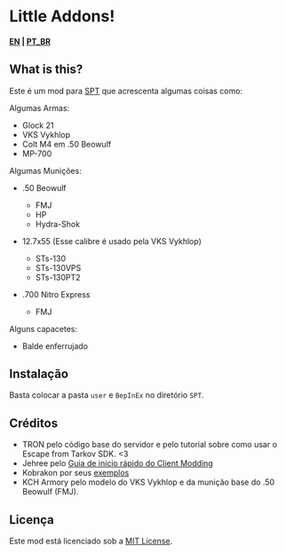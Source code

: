 # Little Addons!

#### [EN](README.md) | [PT_BR](README_BR.md)
## What is this? 

Este é um mod para [SPT](https://www.sp-tarkov.com "O principal objetivo do projeto é fornecer uma experiência singleplayer offline separada com progressão pronta para uso para o cliente oficial da BSG. Agora você pode jogar Escape From Tarkov enquanto espera que seus servidores voltem a ficar online, enquanto você está desconectado da internet ou se precisar fazer uma pausa dos trapaceiros.") que acrescenta algumas coisas como:

Algumas Armas:
- Glock 21
- VKS Vykhlop
- Colt M4 em .50 Beowulf
- MP-700

Algumas Munições:
- .50 Beowulf
  - FMJ
  - HP
  - Hydra-Shok
  
- 12.7x55 (Esse calibre é usado pela VKS Vykhlop)
  - STs-130
  - STs-130VPS
  - STs-130PT2

- .700 Nitro Express 
  - FMJ

Alguns capacetes:
- Balde enferrujado

## Instalação

Basta colocar a pasta `user` e `BepInEx` no diretório `SPT`.

## Créditos

- TRON pelo código base do servidor e pelo tutorial sobre como usar o Escape from Tarkov SDK. <3
- Jehree pelo [Guia de início rápido do Client Modding](https://github.com/Jehree/SPTClientModExamples)
- Kobrakon por seus [exemplos](https://github.com/kobrakon/ClientModdingExamples)
- KCH Armory pelo modelo do VKS Vykhlop e da munição base do .50 Beowulf (FMJ).

## Licença

Este mod está licenciado sob a [MIT License](LICENSE).
